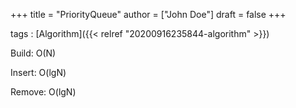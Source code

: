 +++
title = "PriorityQueue"
author = ["John Doe"]
draft = false
+++

tags
: [Algorithm]({{< relref "20200916235844-algorithm" >}})


Build: O(N)

Insert: O(lgN)

Remove: O(lgN)
